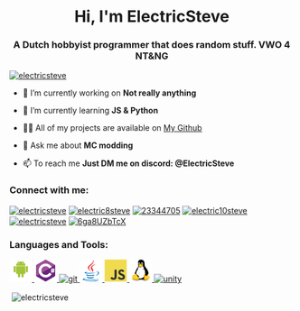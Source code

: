 <h1 align="center">Hi, I'm ElectricSteve</h1>
<h3 align="center">A Dutch hobbyist programmer that does random stuff. VWO 4 NT&NG</h3>

<p align="left"> <a href="https://github.com/ryo-ma/github-profile-trophy"><img src="https://github-profile-trophy.vercel.app/?username=electricsteve&theme=matrix&no-frame=true" alt="electricsteve" /></a> </p>

- 🔭 I’m currently working on **Not really anything**

- 🌱 I’m currently learning **JS & Python**

- 👨‍💻 All of my projects are available on [My Github](https://github.com/electricsteve?tab=repositories)

- 💬 Ask me about **MC modding**

- 📫 To reach me **Just DM me on discord: @ElectricSteve**

<h3 align="left">Connect with me:</h3>
<p align="left">
<a href="https://codepen.io/electricsteve" target="blank"><img align="center" src="https://raw.githubusercontent.com/rahuldkjain/github-profile-readme-generator/master/src/images/icons/Social/codepen.svg" alt="electricsteve" height="30" width="40" /></a>
<a href="https://twitter.com/electric8steve" target="blank"><img align="center" src="https://raw.githubusercontent.com/rahuldkjain/github-profile-readme-generator/master/src/images/icons/Social/twitter.svg" alt="electric8steve" height="30" width="40" /></a>
<a href="https://stackoverflow.com/users/23344705" target="blank"><img align="center" src="https://raw.githubusercontent.com/rahuldkjain/github-profile-readme-generator/master/src/images/icons/Social/stack-overflow.svg" alt="23344705" height="30" width="40" /></a>
<a href="https://www.youtube.com/c/electric10steve" target="blank"><img align="center" src="https://raw.githubusercontent.com/rahuldkjain/github-profile-readme-generator/master/src/images/icons/Social/youtube.svg" alt="electric10steve" height="30" width="40" /></a>
<a href="https://www.leetcode.com/electricsteve" target="blank"><img align="center" src="https://raw.githubusercontent.com/rahuldkjain/github-profile-readme-generator/master/src/images/icons/Social/leet-code.svg" alt="electricsteve" height="30" width="40" /></a>
<a href="https://discord.gg/6ga8UZbTcX" target="blank"><img align="center" src="https://raw.githubusercontent.com/rahuldkjain/github-profile-readme-generator/master/src/images/icons/Social/discord.svg" alt="6ga8UZbTcX" height="30" width="40" /></a>
</p>

<h3 align="left">Languages and Tools:</h3>
<p align="left"> <a href="https://developer.android.com" target="_blank" rel="noreferrer"> <img src="https://raw.githubusercontent.com/devicons/devicon/master/icons/android/android-original-wordmark.svg" alt="android" width="40" height="40"/> </a> <a href="https://www.w3schools.com/cs/" target="_blank" rel="noreferrer"> <img src="https://raw.githubusercontent.com/devicons/devicon/master/icons/csharp/csharp-original.svg" alt="csharp" width="40" height="40"/> </a> <a href="https://git-scm.com/" target="_blank" rel="noreferrer"> <img src="https://www.vectorlogo.zone/logos/git-scm/git-scm-icon.svg" alt="git" width="40" height="40"/> </a> <a href="https://www.java.com" target="_blank" rel="noreferrer"> <img src="https://raw.githubusercontent.com/devicons/devicon/master/icons/java/java-original.svg" alt="java" width="40" height="40"/> </a> <a href="https://developer.mozilla.org/en-US/docs/Web/JavaScript" target="_blank" rel="noreferrer"> <img src="https://raw.githubusercontent.com/devicons/devicon/master/icons/javascript/javascript-original.svg" alt="javascript" width="40" height="40"/> </a> <a href="https://www.linux.org/" target="_blank" rel="noreferrer"> <img src="https://raw.githubusercontent.com/devicons/devicon/master/icons/linux/linux-original.svg" alt="linux" width="40" height="40"/> </a> <a href="https://unity.com/" target="_blank" rel="noreferrer"> <img src="https://www.vectorlogo.zone/logos/unity3d/unity3d-icon.svg" alt="unity" width="40" height="40"/> </a> </p>

<p>&nbsp;<img align="center" src="https://github-readme-stats.vercel.app/api?username=electricsteve&show_icons=true&theme=highcontrast&title_color=ffbb00&text_color=00bfff&hide_border=true&locale=en" alt="electricsteve" /></p>
